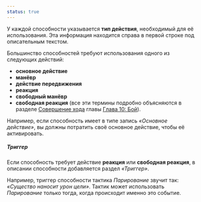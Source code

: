 ```yaml
---
status: true
---
```


У каждой способности указывается **тип действия**, необходимый для её использования. Эта информация находится справа в первой строке под описательным текстом.

Большинство способностей требуют использования одного из следующих действий: 
- **основное действие**
- **манёвр**
- **действие передвижения**
- **реакция**
- **свободный манёвр**
- **свободная реакция** 
(все эти термины подробно объясняются в разделе [Совершение хода](#page-281-5) главы [Глава 10: Бой](#page-288-0)).

Например, если способность имеет в типе запись _«Основное действие»_, вы должны потратить своё основное действие, чтобы её активировать.

##### Триггер

Если способность требует действие **реакция** или **свободная реакция**, в описании способности добавляется раздел _«Триггер»_.

Например, триггер способности тактика _Парирование_ звучит так: _«Существо наносит урон цели»_. Тактик может использовать _Парирование_ только тогда, когда происходит именно это событие.